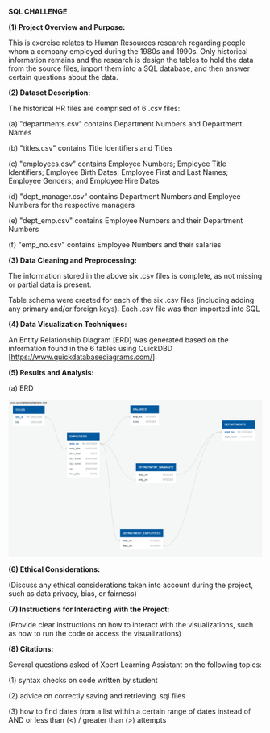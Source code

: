 **SQL CHALLENGE**


**(1) Project Overview and Purpose:**

This is exercise relates to Human Resources research regarding people whom a company employed during the 1980s and 1990s. Only historical information remains and the research is design the tables to hold the data from the source files, import them into a SQL database, and then answer certain questions about the data.


**(2) Dataset Description:**

The historical HR files are comprised of 6 .csv files:


(a) "departments.csv" contains Department Numbers and Department Names


(b) "titles.csv" contains Title Identifiers and Titles


(c) "employees.csv" contains Employee Numbers; Employee Title Identifiers; Employee Birth Dates; Employee First and Last Names; Employee Genders; and Employee Hire Dates


(d) "dept_manager.csv" contains Department Numbers and Employee Numbers for the respective managers


(e) "dept_emp.csv" contains Employee Numbers and their Department Numbers


(f) "emp_no.csv" contains Employee Numbers and their salaries


**(3) Data Cleaning and Preprocessing:**

The information stored in the above six .csv files is complete, as not missing or partial data is present.

Table schema were created for each of the six .csv files (including adding any primary and/or foreign keys). Each .csv file was then imported into SQL


**(4) Data Visualization Techniques:**


An Entity Relationship Diagram [ERD] was generated based on the information found in the 6 tables using QuickDBD [https://www.quickdatabasediagrams.com/].




**(5) Results and Analysis:**


(a) ERD

![ERD](Module_9_ERD_Roop.png)









**(6) Ethical Considerations:**

(Discuss any ethical considerations taken into account during the project, such as data privacy, bias, or fairness)


**(7) Instructions for Interacting with the Project:**

(Provide clear instructions on how to interact with the visualizations, such as how to run the code or access the visualizations)


**(8) Citations:**

Several questions asked of Xpert Learning Assistant on the following topics:


(1) syntax checks on code written by student


(2) advice on correctly saving and retrieving .sql files


(3) how to find dates from a list within a certain range of dates instead of AND or less than (<) / greater than (>) attempts
